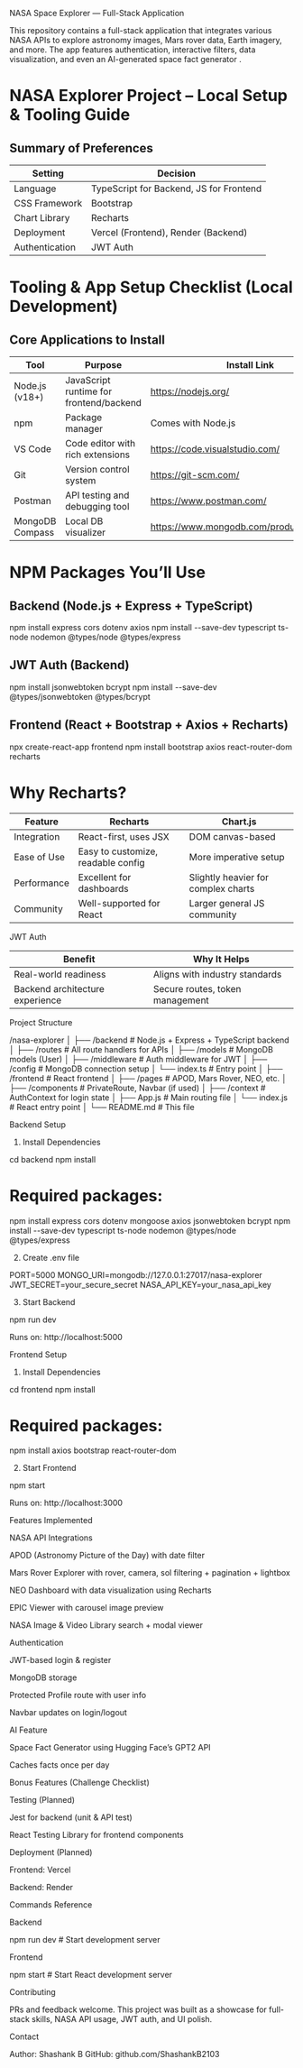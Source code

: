  NASA Space Explorer — Full-Stack Application

This repository contains a full-stack application that integrates various NASA APIs to explore astronomy images, Mars rover data, Earth imagery, and more. The app features authentication, interactive filters, data visualization, and even an AI-generated space fact generator .



NASA Explorer Project – Local Setup & Tooling Guide
===================================================

Summary of Preferences
--------------------------
| Setting        | Decision                                |
| -------------- | --------------------------------------- |
| Language       | TypeScript for Backend, JS for Frontend |
| CSS Framework  | Bootstrap                               |
| Chart Library  | Recharts                                |
| Deployment     | Vercel (Frontend), Render (Backend)     |
| Authentication | JWT Auth                                |

Tooling & App Setup Checklist (Local Development)
====================================================

 Core Applications to Install
-----------------------------------
| Tool                             | Purpose                                   | Install Link                                         |
| -------------------------------- | ----------------------------------------- | ---------------------------------------------------- |
| Node.js (v18+)                   | JavaScript runtime for frontend/backend   | https://nodejs.org/                                  |
| npm                              | Package manager                           | Comes with Node.js                                   |
| VS Code                          | Code editor with rich extensions          | https://code.visualstudio.com/                       |
| Git                              | Version control system                    | https://git-scm.com/                                 |
| Postman                          | API testing and debugging tool            | https://www.postman.com/                             |
| MongoDB Compass                  | Local DB visualizer                       | https://www.mongodb.com/products/compass             |


 NPM Packages You’ll Use
==============================

Backend (Node.js + Express + TypeScript)
-------------------------------------------
npm install express cors dotenv axios
npm install --save-dev typescript ts-node nodemon @types/node @types/express

JWT Auth (Backend)
----------------------
npm install jsonwebtoken bcrypt
npm install --save-dev @types/jsonwebtoken @types/bcrypt

Frontend (React + Bootstrap + Axios + Recharts)
--------------------------------------------------
npx create-react-app frontend
npm install bootstrap axios react-router-dom recharts

Why Recharts?
=================
| Feature     | Recharts                           | Chart.js                            |
| ----------- | ---------------------------------- | ----------------------------------- |
| Integration | React-first, uses JSX              | DOM canvas-based                    |
| Ease of Use | Easy to customize, readable config | More imperative setup               |
| Performance | Excellent for dashboards           | Slightly heavier for complex charts |
| Community   | Well-supported for React           | Larger general JS community         |

JWT Auth

| Benefit                         | Why It Helps                    |
| ------------------------------- | ------------------------------- |
| Real-world readiness            | Aligns with industry standards  |
| Backend architecture experience | Secure routes, token management |

Project Structure

/nasa-explorer
│
├── /backend               # Node.js + Express + TypeScript backend
│   ├── /routes            # All route handlers for APIs
│   ├── /models            # MongoDB models (User)
│   ├── /middleware        # Auth middleware for JWT
│   ├── /config            # MongoDB connection setup
│   └── index.ts           # Entry point
│
├── /frontend              # React frontend
│   ├── /pages             # APOD, Mars Rover, NEO, etc.
│   ├── /components        # PrivateRoute, Navbar (if used)
│   ├── /context           # AuthContext for login state
│   ├── App.js             # Main routing file
│   └── index.js           # React entry point
│
└── README.md              # This file

Backend Setup

1. Install Dependencies

cd backend
npm install

# Required packages:
npm install express cors dotenv mongoose axios jsonwebtoken bcrypt
npm install --save-dev typescript ts-node nodemon @types/node @types/express

2. Create .env file

PORT=5000
MONGO_URI=mongodb://127.0.0.1:27017/nasa-explorer
JWT_SECRET=your_secure_secret
NASA_API_KEY=your_nasa_api_key

3. Start Backend

npm run dev

Runs on: http://localhost:5000

Frontend Setup

1. Install Dependencies

cd frontend
npm install

# Required packages:
npm install axios bootstrap react-router-dom

2. Start Frontend

npm start

Runs on: http://localhost:3000

Features Implemented

NASA API Integrations

APOD (Astronomy Picture of the Day) with date filter

Mars Rover Explorer with rover, camera, sol filtering + pagination + lightbox

NEO Dashboard with data visualization using Recharts

EPIC Viewer with carousel image preview

NASA Image & Video Library search + modal viewer

Authentication

JWT-based login & register

MongoDB storage

Protected Profile route with user info

Navbar updates on login/logout

AI Feature

Space Fact Generator using Hugging Face’s GPT2 API

Caches facts once per day

Bonus Features (Challenge Checklist)



Testing (Planned)

Jest for backend (unit & API test)

React Testing Library for frontend components

Deployment (Planned)

Frontend: Vercel

Backend: Render

Commands Reference

Backend

npm run dev       # Start development server

Frontend

npm start         # Start React development server

Contributing

PRs and feedback welcome. This project was built as a showcase for full-stack skills, NASA API usage, JWT auth, and UI polish.

Contact

Author: Shashank B
GitHub: github.com/ShashankB2103

